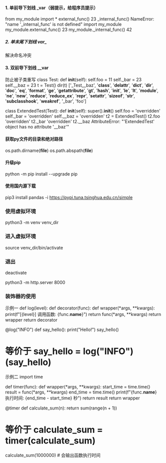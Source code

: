 #### 1. 单前导下划线 _var（弱提示，给程序员提示）
from my_module import *
external_func()
23
_internal_func()
NameError: "name '_internal_func' is not defined"
import my_module
my_module.external_func()
23
my_module._internal_func()
42
##### 2. 单末尾下划线 var_
解决命名冲突
#### 3. 双前导下划线 __var
防止被子类重写
class Test:
   def __init__(self):
       self.foo = 11
       self._bar = 23
       self.__baz = 23
t = Test()
dir(t)
['_Test__baz', '__class__', '__delattr__', '__dict__', '__dir__',
'__doc__', '__eq__', '__format__', '__ge__', '__getattribute__',
'__gt__', '__hash__', '__init__', '__le__', '__lt__', '__module__',
'__ne__', '__new__', '__reduce__', '__reduce_ex__', '__repr__',
'__setattr__', '__sizeof__', '__str__', '__subclasshook__',
'__weakref__', '_bar', 'foo']

class ExtendedTest(Test):
   def __init__(self):
       super().__init__()
       self.foo = 'overridden'
       self._bar = 'overridden'
       self.__baz = 'overridden'
t2 = ExtendedTest()
t2.foo
'overridden'
t2._bar
'overridden'
t2.__baz
AttributeError: "'ExtendedTest' object has no attribute '__baz'"

#### 获取py文件的目录和绝对路径
os.path.dirname(__file__)
os.path.abspath(__file__)
#### 升级pip
python -m pip install --upgrade pip
#### 使用国内源下载
pip3 install pandas -i https://pypi.tuna.tsinghua.edu.cn/simple

### 使用虚拟环境
python3 -m venv venv_dir
### 进入虚拟环境
source venv_dir/bin/activate
### 退出
deactivate

python3 -m http.server 8000

### 装饰器的使用
示例一
def log(level):
    def decorator(func):
        def wrapper(*args, **kwargs):
            print(f"[{level}] 调用函数: {func.__name__}")
            return func(*args, **kwargs)
        return wrapper
    return decorator

@log("INFO")
def say_hello():
    print("Hello!")
say_hello()
# 等价于 say_hello = log("INFO")(say_hello)
示例二
import time

def timer(func):
    def wrapper(*args, **kwargs):
        start_time = time.time()
        result = func(*args, **kwargs)
        end_time = time.time()
        print(f"{func.__name__} 执行时间: {end_time - start_time} 秒")
        return result
    return wrapper

@timer
def calculate_sum(n):
    return sum(range(n + 1))

# 等价于 calculate_sum = timer(calculate_sum)
calculate_sum(1000000)  # 会输出函数执行时间
